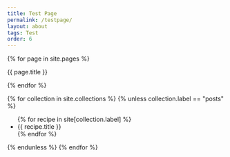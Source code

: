 ```yaml
---
title: Test Page
permalink: /testpage/
layout: about
tags: Test
order: 6
---
```


{% for page in site.pages %}
<p> {{ page.title }}</p>
{% endfor %}


{% for collection in site.collections %}
  {% unless collection.label == "posts" %}
    <ul>
      {% for recipe in site[collection.label] %}
        <li>{{ recipe.title }}</li>
      {% endfor %}
    </ul>
  {% endunless %}
{% endfor %}